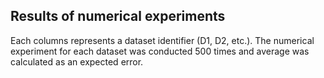 ## Results of numerical experiments 

Each columns represents a dataset identifier (D1, D2, etc.). The numerical experiment for each dataset was conducted 500 times and average was calculated as an expected error.
